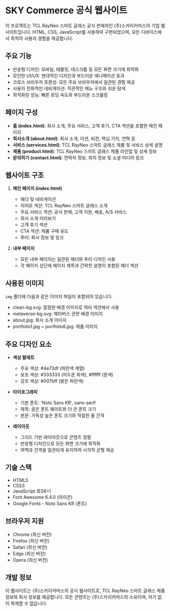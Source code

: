 # SKY Commerce 공식 웹사이트

이 프로젝트는 TCL RayNeo 스마트 글래스 공식 판매처인 (주)스카이커머스의 기업 웹사이트입니다. HTML, CSS, JavaScript를 사용하여 구현되었으며, 모든 디바이스에서 최적의 사용자 경험을 제공합니다.

## 주요 기능

- 반응형 디자인: 모바일, 태블릿, 데스크톱 등 모든 화면 크기에 최적화
- 모던한 UI/UX: 현대적인 디자인과 부드러운 애니메이션 효과
- 크로스 브라우저 호환성: 모든 주요 브라우저에서 일관된 경험 제공
- 사용자 친화적인 네비게이션: 직관적인 메뉴 구조와 쉬운 탐색
- 최적화된 성능: 빠른 로딩 속도와 부드러운 스크롤링

## 페이지 구성

- **홈 (index.html)**: 회사 소개, 주요 서비스, 고객 후기, CTA 섹션을 포함한 메인 페이지
- **회사소개 (about.html)**: 회사 소개, 미션, 비전, 핵심 가치, 연혁 등
- **서비스 (services.html)**: TCL RayNeo 스마트 글래스 제품 및 서비스 상세 설명
- **제품 (product.html)**: TCL RayNeo 스마트 글래스 제품 라인업 및 상세 정보
- **문의하기 (contact.html)**: 연락처 정보, 위치 정보 및 소셜 미디어 링크

## 웹사이트 구조

1. **메인 페이지 (index.html)**
   - 헤더 및 네비게이션
   - 히어로 섹션: TCL RayNeo 스마트 글래스 소개
   - 주요 서비스 섹션: 공식 판매, 고객 지원, 배송, A/S 서비스
   - 회사 소개 미리보기
   - 고객 후기 섹션
   - CTA 섹션: 제품 구매 유도
   - 푸터: 회사 정보 및 링크

2. **내부 페이지**
   - 모든 내부 페이지는 일관된 헤더와 푸터 디자인 사용
   - 각 페이지 상단에 페이지 제목과 간략한 설명이 포함된 헤더 섹션

## 사용된 이미지

`img` 폴더에 다음과 같은 이미지 파일이 포함되어 있습니다:
   - clean-bg.svg: 깔끔한 배경 이미지로 여러 섹션에서 사용
   - metaverse-bg.svg: 메타버스 관련 배경 이미지
   - about.jpg: 회사 소개 이미지
   - portfolio1.jpg ~ portfolio6.jpg: 제품 이미지

## 주요 디자인 요소

- **색상 팔레트**
  - 주요 색상: #4e73df (파란색 계열)
  - 보조 색상: #333333 (어두운 회색), #ffffff (흰색)
  - 강조 색상: #007bff (밝은 파란색)

- **타이포그래피**
  - 기본 폰트: 'Noto Sans KR', sans-serif
  - 제목: 굵은 폰트 웨이트와 더 큰 폰트 크기
  - 본문: 가독성 높은 폰트 크기와 적절한 줄 간격

- **레이아웃**
  - 그리드 기반 레이아웃으로 콘텐츠 정렬
  - 반응형 디자인으로 모든 화면 크기에 최적화
  - 여백과 간격을 일관되게 유지하여 시각적 균형 제공

## 기술 스택

- HTML5
- CSS3
- JavaScript (ES6+)
- Font Awesome 6.4.0 (아이콘)
- Google Fonts - Noto Sans KR (폰트)

## 브라우저 지원

- Chrome (최신 버전)
- Firefox (최신 버전)
- Safari (최신 버전)
- Edge (최신 버전)
- Opera (최신 버전)

## 개발 정보

이 웹사이트는 (주)스카이커머스의 공식 웹사이트로, TCL RayNeo 스마트 글래스 제품 정보와 회사 정보를 제공합니다. 모든 콘텐츠는 (주)스카이커머스의 소유이며, 허가 없이 복제할 수 없습니다.